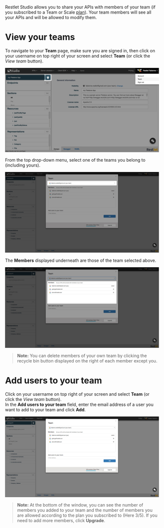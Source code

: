 Restlet Studio allows you to share your APIs with members of your team (if you subscribed to a Team or Scale [plan](/technical-resources/restlet-studio/guide/get-started/subscribe "plans")). Your team members will see all your APIs and will be allowed to modify them.

# View your teams

To navigate to your **Team** page, make sure you are signed in, then click on your username on top right of your screen and select **Team** (or click the *View team* button).  

![View team](images/view-team-button.jpg "View team")

From the top drop-down menu, select one of the teams you belong to (including yours).

![Select team](images/select-team.jpg "Select team")

The **Members** displayed underneath are those of the team selected above.  

![Select team](images/team-members.jpg "Select team")

>**Note:** You can delete members of your own team by clicking the recycle bin button displayed on the right of each member except you.

# Add users to your team

Click on your username on top right of your screen and select **Team** (or click the *View team* button).  
In the **Add users to your team** field, enter the email address of a user you want to add to your team and click **Add**.

![Add user to team](images/add-user-to-team.jpg "Add user to team")

>**Note:** At the bottom of the window, you can see the number of members you added to your team and the number of members you are allowed according to the plan you subscribed to (Here 3/5). If you need to add more members, click **Upgrade**.
